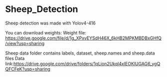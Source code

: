 # Sheep_Detection

Sheep detection was made with Yolov4-416

You can download weights:
Weight file: https://drive.google.com/file/d/1g_XPxvEYSdH46X_6kHB2MPKMBDBxGHfQ/view?usp=sharing

Sheep data folder contains labels, dataset, sheep.names and sheep.data files
Data link:https://drive.google.com/drive/folders/1qLion2Ukql4xIEOKlUGAG6_ygQQFCFeK?usp=sharing




